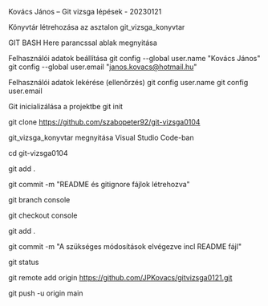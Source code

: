 Kovács János – Git vizsga lépések - 20230121

Könyvtár létrehozása az asztalon
git_vizsga_konyvtar

GIT BASH Here parancssal ablak megnyitása

Felhasználói adatok beállítása 
git config --global user.name "Kovács János"
git config --global user.email "janos.kovacs@hotmail.hu"

Felhasználói adatok lekérése (ellenőrzés)
git config user.name
git config user.email

Git inicializálása a projektbe
git init

git clone https://github.com/szabopeter92/git-vizsga0104

git_vizsga_konyvtar megnyitása Visual Studio Code-ban

cd git-vizsga0104

git add .

git commit -m "README és gitignore fájlok létrehozva"

git branch console

git checkout console

git add .

git commit -m "A szükséges módosítások elvégezve incl README fájl"

git status

git remote add origin https://github.com/JPKovacs/gitvizsga0121.git

git push -u origin main